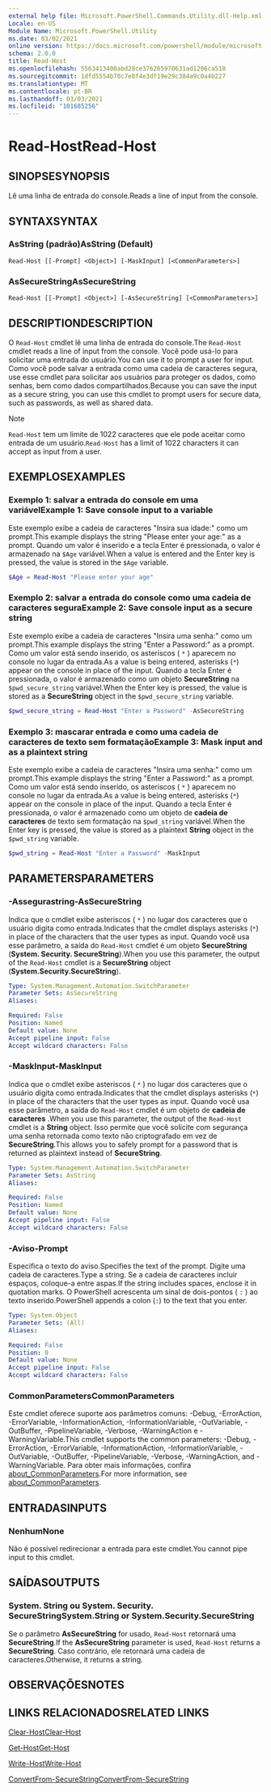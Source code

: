 ```yaml
---
external help file: Microsoft.PowerShell.Commands.Utility.dll-Help.xml
Locale: en-US
Module Name: Microsoft.PowerShell.Utility
ms.date: 03/02/2021
online version: https://docs.microsoft.com/powershell/module/microsoft.powershell.utility/read-host?view=powershell-7.2&WT.mc_id=ps-gethelp
schema: 2.0.0
title: Read-Host
ms.openlocfilehash: 5563413400abd28ce376265970631ad1206ca518
ms.sourcegitcommit: 1dfd5554b70c7e8f4e3df19e29c384a9c0a4b227
ms.translationtype: MT
ms.contentlocale: pt-BR
ms.lasthandoff: 03/03/2021
ms.locfileid: "101685256"
---
```

# <span data-ttu-id="5a120-102">Read-Host</span><span class="sxs-lookup"><span data-stu-id="5a120-102">Read-Host</span></span>

## <span data-ttu-id="5a120-103">SINOPSE</span><span class="sxs-lookup"><span data-stu-id="5a120-103">SYNOPSIS</span></span>
<span data-ttu-id="5a120-104">Lê uma linha de entrada do console.</span><span class="sxs-lookup"><span data-stu-id="5a120-104">Reads a line of input from the console.</span></span>

## <span data-ttu-id="5a120-105">SYNTAX</span><span class="sxs-lookup"><span data-stu-id="5a120-105">SYNTAX</span></span>

### <span data-ttu-id="5a120-106">AsString (padrão)</span><span class="sxs-lookup"><span data-stu-id="5a120-106">AsString (Default)</span></span>

```
Read-Host [[-Prompt] <Object>] [-MaskInput] [<CommonParameters>]
```

### <span data-ttu-id="5a120-107">AsSecureString</span><span class="sxs-lookup"><span data-stu-id="5a120-107">AsSecureString</span></span>

```
Read-Host [[-Prompt] <Object>] [-AsSecureString] [<CommonParameters>]
```

## <span data-ttu-id="5a120-108">DESCRIPTION</span><span class="sxs-lookup"><span data-stu-id="5a120-108">DESCRIPTION</span></span>

<span data-ttu-id="5a120-109">O `Read-Host` cmdlet lê uma linha de entrada do console.</span><span class="sxs-lookup"><span data-stu-id="5a120-109">The `Read-Host` cmdlet reads a line of input from the console.</span></span> <span data-ttu-id="5a120-110">Você pode usá-lo para solicitar uma entrada do usuário.</span><span class="sxs-lookup"><span data-stu-id="5a120-110">You can use it to prompt a user for input.</span></span> <span data-ttu-id="5a120-111">Como você pode salvar a entrada como uma cadeia de caracteres segura, use esse cmdlet para solicitar aos usuários para proteger os dados, como senhas, bem como dados compartilhados.</span><span class="sxs-lookup"><span data-stu-id="5a120-111">Because you can save the input as a secure string, you can use this cmdlet to prompt users for secure data, such as passwords, as well as shared data.</span></span>

> [!NOTE]
> <span data-ttu-id="5a120-112">`Read-Host` tem um limite de 1022 caracteres que ele pode aceitar como entrada de um usuário.</span><span class="sxs-lookup"><span data-stu-id="5a120-112">`Read-Host` has a limit of 1022 characters it can accept as input from a user.</span></span>

## <span data-ttu-id="5a120-113">EXEMPLOS</span><span class="sxs-lookup"><span data-stu-id="5a120-113">EXAMPLES</span></span>

### <span data-ttu-id="5a120-114">Exemplo 1: salvar a entrada do console em uma variável</span><span class="sxs-lookup"><span data-stu-id="5a120-114">Example 1: Save console input to a variable</span></span>

<span data-ttu-id="5a120-115">Este exemplo exibe a cadeia de caracteres "Insira sua idade:" como um prompt.</span><span class="sxs-lookup"><span data-stu-id="5a120-115">This example displays the string "Please enter your age:" as a prompt.</span></span> <span data-ttu-id="5a120-116">Quando um valor é inserido e a tecla Enter é pressionada, o valor é armazenado na `$Age` variável.</span><span class="sxs-lookup"><span data-stu-id="5a120-116">When a value is entered and the Enter key is pressed, the value is stored in the `$Age` variable.</span></span>

```powershell
$Age = Read-Host "Please enter your age"
```

### <span data-ttu-id="5a120-117">Exemplo 2: salvar a entrada do console como uma cadeia de caracteres segura</span><span class="sxs-lookup"><span data-stu-id="5a120-117">Example 2: Save console input as a secure string</span></span>

<span data-ttu-id="5a120-118">Este exemplo exibe a cadeia de caracteres "Insira uma senha:" como um prompt.</span><span class="sxs-lookup"><span data-stu-id="5a120-118">This example displays the string "Enter a Password:" as a prompt.</span></span> <span data-ttu-id="5a120-119">Como um valor está sendo inserido, os asteriscos ( `*` ) aparecem no console no lugar da entrada.</span><span class="sxs-lookup"><span data-stu-id="5a120-119">As a value is being entered, asterisks (`*`) appear on the console in place of the input.</span></span> <span data-ttu-id="5a120-120">Quando a tecla Enter é pressionada, o valor é armazenado como um objeto **SecureString** na `$pwd_secure_string` variável.</span><span class="sxs-lookup"><span data-stu-id="5a120-120">When the Enter key is pressed, the value is stored as a **SecureString** object in the `$pwd_secure_string` variable.</span></span>

```powershell
$pwd_secure_string = Read-Host "Enter a Password" -AsSecureString
```

### <span data-ttu-id="5a120-121">Exemplo 3: mascarar entrada e como uma cadeia de caracteres de texto sem formatação</span><span class="sxs-lookup"><span data-stu-id="5a120-121">Example 3: Mask input and as a plaintext string</span></span>

<span data-ttu-id="5a120-122">Este exemplo exibe a cadeia de caracteres "Insira uma senha:" como um prompt.</span><span class="sxs-lookup"><span data-stu-id="5a120-122">This example displays the string "Enter a Password:" as a prompt.</span></span> <span data-ttu-id="5a120-123">Como um valor está sendo inserido, os asteriscos ( `*` ) aparecem no console no lugar da entrada.</span><span class="sxs-lookup"><span data-stu-id="5a120-123">As a value is being entered, asterisks (`*`) appear on the console in place of the input.</span></span> <span data-ttu-id="5a120-124">Quando a tecla Enter é pressionada, o valor é armazenado como um objeto de **cadeia de caracteres** de texto sem formatação na `$pwd_string` variável.</span><span class="sxs-lookup"><span data-stu-id="5a120-124">When the Enter key is pressed, the value is stored as a plaintext **String** object in the `$pwd_string` variable.</span></span>

```powershell
$pwd_string = Read-Host "Enter a Password" -MaskInput
```

## <span data-ttu-id="5a120-125">PARAMETERS</span><span class="sxs-lookup"><span data-stu-id="5a120-125">PARAMETERS</span></span>

### <span data-ttu-id="5a120-126">-Assegurastring</span><span class="sxs-lookup"><span data-stu-id="5a120-126">-AsSecureString</span></span>

<span data-ttu-id="5a120-127">Indica que o cmdlet exibe asteriscos ( `*` ) no lugar dos caracteres que o usuário digita como entrada.</span><span class="sxs-lookup"><span data-stu-id="5a120-127">Indicates that the cmdlet displays asterisks (`*`) in place of the characters that the user types as input.</span></span> <span data-ttu-id="5a120-128">Quando você usa esse parâmetro, a saída do `Read-Host` cmdlet é um objeto **SecureString** (**System. Security. SecureString**).</span><span class="sxs-lookup"><span data-stu-id="5a120-128">When you use this parameter, the output of the `Read-Host` cmdlet is a **SecureString** object (**System.Security.SecureString**).</span></span>

```yaml
Type: System.Management.Automation.SwitchParameter
Parameter Sets: AsSecureString
Aliases:

Required: False
Position: Named
Default value: None
Accept pipeline input: False
Accept wildcard characters: False
```

### <span data-ttu-id="5a120-129">-MaskInput</span><span class="sxs-lookup"><span data-stu-id="5a120-129">-MaskInput</span></span>

<span data-ttu-id="5a120-130">Indica que o cmdlet exibe asteriscos ( `*` ) no lugar dos caracteres que o usuário digita como entrada.</span><span class="sxs-lookup"><span data-stu-id="5a120-130">Indicates that the cmdlet displays asterisks (`*`) in place of the characters that the user types as input.</span></span> <span data-ttu-id="5a120-131">Quando você usa esse parâmetro, a saída do `Read-Host` cmdlet é um objeto de **cadeia de caracteres** .</span><span class="sxs-lookup"><span data-stu-id="5a120-131">When you use this parameter, the output of the `Read-Host` cmdlet is a **String** object.</span></span>
<span data-ttu-id="5a120-132">Isso permite que você solicite com segurança uma senha retornada como texto não criptografado em vez de **SecureString**.</span><span class="sxs-lookup"><span data-stu-id="5a120-132">This allows you to safely prompt for a password that is returned as plaintext instead of **SecureString**.</span></span>

```yaml
Type: System.Management.Automation.SwitchParameter
Parameter Sets: AsString
Aliases:

Required: False
Position: Named
Default value: None
Accept pipeline input: False
Accept wildcard characters: False
```

### <span data-ttu-id="5a120-133">-Aviso</span><span class="sxs-lookup"><span data-stu-id="5a120-133">-Prompt</span></span>

<span data-ttu-id="5a120-134">Especifica o texto do aviso.</span><span class="sxs-lookup"><span data-stu-id="5a120-134">Specifies the text of the prompt.</span></span> <span data-ttu-id="5a120-135">Digite uma cadeia de caracteres.</span><span class="sxs-lookup"><span data-stu-id="5a120-135">Type a string.</span></span> <span data-ttu-id="5a120-136">Se a cadeia de caracteres incluir espaços, coloque-a entre aspas.</span><span class="sxs-lookup"><span data-stu-id="5a120-136">If the string includes spaces, enclose it in quotation marks.</span></span> <span data-ttu-id="5a120-137">O PowerShell acrescenta um sinal de dois-pontos ( `:` ) ao texto inserido.</span><span class="sxs-lookup"><span data-stu-id="5a120-137">PowerShell appends a colon (`:`) to the text that you enter.</span></span>

```yaml
Type: System.Object
Parameter Sets: (All)
Aliases:

Required: False
Position: 0
Default value: None
Accept pipeline input: False
Accept wildcard characters: False
```

### <span data-ttu-id="5a120-138">CommonParameters</span><span class="sxs-lookup"><span data-stu-id="5a120-138">CommonParameters</span></span>

<span data-ttu-id="5a120-139">Este cmdlet oferece suporte aos parâmetros comuns: -Debug, -ErrorAction, -ErrorVariable, -InformationAction, -InformationVariable, -OutVariable, -OutBuffer, -PipelineVariable, -Verbose, -WarningAction e -WarningVariable.</span><span class="sxs-lookup"><span data-stu-id="5a120-139">This cmdlet supports the common parameters: -Debug, -ErrorAction, -ErrorVariable, -InformationAction, -InformationVariable, -OutVariable, -OutBuffer, -PipelineVariable, -Verbose, -WarningAction, and -WarningVariable.</span></span> <span data-ttu-id="5a120-140">Para obter mais informações, confira [about_CommonParameters](https://go.microsoft.com/fwlink/?LinkID=113216).</span><span class="sxs-lookup"><span data-stu-id="5a120-140">For more information, see [about_CommonParameters](https://go.microsoft.com/fwlink/?LinkID=113216).</span></span>

## <span data-ttu-id="5a120-141">ENTRADAS</span><span class="sxs-lookup"><span data-stu-id="5a120-141">INPUTS</span></span>

### <span data-ttu-id="5a120-142">Nenhum</span><span class="sxs-lookup"><span data-stu-id="5a120-142">None</span></span>

<span data-ttu-id="5a120-143">Não é possível redirecionar a entrada para este cmdlet.</span><span class="sxs-lookup"><span data-stu-id="5a120-143">You cannot pipe input to this cmdlet.</span></span>

## <span data-ttu-id="5a120-144">SAÍDAS</span><span class="sxs-lookup"><span data-stu-id="5a120-144">OUTPUTS</span></span>

### <span data-ttu-id="5a120-145">System. String ou System. Security. SecureString</span><span class="sxs-lookup"><span data-stu-id="5a120-145">System.String or System.Security.SecureString</span></span>

<span data-ttu-id="5a120-146">Se o parâmetro **AsSecureString** for usado, `Read-Host` retornará uma **SecureString**.</span><span class="sxs-lookup"><span data-stu-id="5a120-146">If the **AsSecureString** parameter is used, `Read-Host` returns a **SecureString**.</span></span> <span data-ttu-id="5a120-147">Caso contrário, ele retornará uma cadeia de caracteres.</span><span class="sxs-lookup"><span data-stu-id="5a120-147">Otherwise, it returns a string.</span></span>

## <span data-ttu-id="5a120-148">OBSERVAÇÕES</span><span class="sxs-lookup"><span data-stu-id="5a120-148">NOTES</span></span>

## <span data-ttu-id="5a120-149">LINKS RELACIONADOS</span><span class="sxs-lookup"><span data-stu-id="5a120-149">RELATED LINKS</span></span>

[<span data-ttu-id="5a120-150">Clear-Host</span><span class="sxs-lookup"><span data-stu-id="5a120-150">Clear-Host</span></span>](../microsoft.powershell.core/clear-host.md)

[<span data-ttu-id="5a120-151">Get-Host</span><span class="sxs-lookup"><span data-stu-id="5a120-151">Get-Host</span></span>](Get-Host.md)

[<span data-ttu-id="5a120-152">Write-Host</span><span class="sxs-lookup"><span data-stu-id="5a120-152">Write-Host</span></span>](Write-Host.md)

[<span data-ttu-id="5a120-153">ConvertFrom-SecureString</span><span class="sxs-lookup"><span data-stu-id="5a120-153">ConvertFrom-SecureString</span></span>](../Microsoft.PowerShell.Security/ConvertFrom-SecureString.md)
